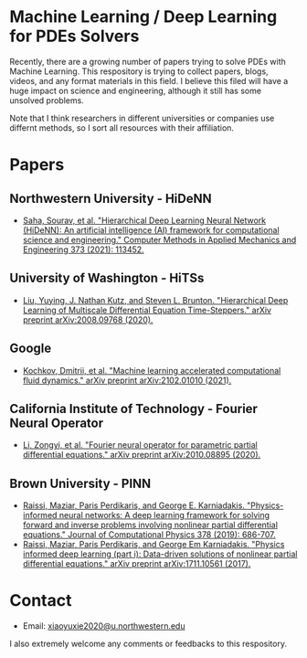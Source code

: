 # Machine Learning / Deep Learning for PDEs Solvers

Recently, there are a growing number of papers trying to solve PDEs with Machine Learning. This respository is trying to collect papers, blogs, videos, and any format materials in this field. I believe this filed will have a huge impact on science and engineering, although it still has some unsolved problems.

Note that I think researchers in different universities or companies use differnt methods, so I sort all resources with their affiliation.

# Papers

## Northwestern University - HiDeNN
- [Saha, Sourav, et al. "Hierarchical Deep Learning Neural Network (HiDeNN): An artificial intelligence (AI) framework for computational science and engineering." Computer Methods in Applied Mechanics and Engineering 373 (2021): 113452.](https://www.sciencedirect.com/science/article/pii/S004578252030637X)

## University of Washington - HiTSs
- [Liu, Yuying, J. Nathan Kutz, and Steven L. Brunton. "Hierarchical Deep Learning of Multiscale Differential Equation Time-Steppers." arXiv preprint arXiv:2008.09768 (2020).](https://arxiv.org/abs/2008.09768)

## Google
- [Kochkov, Dmitrii, et al. "Machine learning accelerated computational fluid dynamics." arXiv preprint arXiv:2102.01010 (2021).](http://arxiv.org/abs/2102.01010)

## California Institute of Technology - Fourier Neural Operator
- [Li, Zongyi, et al. "Fourier neural operator for parametric partial differential equations." arXiv preprint arXiv:2010.08895 (2020).](https://arxiv.org/abs/2010.08895)

## Brown University - PINN
- [Raissi, Maziar, Paris Perdikaris, and George E. Karniadakis. "Physics-informed neural networks: A deep learning framework for solving forward and inverse problems involving nonlinear partial differential equations." Journal of Computational Physics 378 (2019): 686-707.](https://www.sciencedirect.com/science/article/pii/S0021999118307125?casa_token=LpL_wvHQ4CIAAAAA:9xVIgdgQV8GJnbMHbNvP7Kv_gMncbyvEcVFUQI16hhdexW6B7Mzx03LJC4QSr9txfUZ3kI2OEQ)
- [Raissi, Maziar, Paris Perdikaris, and George Em Karniadakis. "Physics informed deep learning (part i): Data-driven solutions of nonlinear partial differential equations." arXiv preprint arXiv:1711.10561 (2017).](https://arxiv.org/abs/1711.10561)

# Contact

- Email: xiaoyuxie2020@u.northwestern.edu

I also extremely welcome any comments or feedbacks to this respository.

